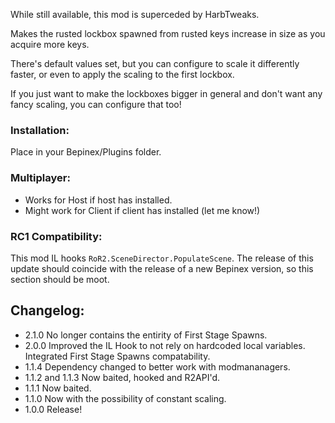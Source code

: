 ﻿While still available, this mod is superceded by HarbTweaks.

Makes the rusted lockbox spawned from rusted keys increase in size as you acquire more keys.

There's default values set, but you can configure to scale it differently faster, or even to apply the scaling to the first lockbox.

If you just want to make the lockboxes bigger in general and don't want any fancy scaling, you can configure that too!

### Installation: 
Place in your Bepinex/Plugins folder.

### Multiplayer:
* Works for Host if host has installed.
* Might work for Client if client has installed (let me know!)

### RC1 Compatibility:
This mod IL hooks `RoR2.SceneDirector.PopulateScene`.
The release of this update should coincide with the release of a new Bepinex version, so this section should be moot.

## Changelog:
- 2.1.0 No longer contains the entirity of First Stage Spawns.
- 2.0.0 Improved the IL Hook to not rely on hardcoded local variables. Integrated First Stage Spawns compatability.
- 1.1.4 Dependency changed to better work with modmananagers.
- 1.1.2 and 1.1.3 Now baited, hooked and R2API'd.
- 1.1.1 Now baited.
- 1.1.0 Now with the possibility of constant scaling.
- 1.0.0 Release!